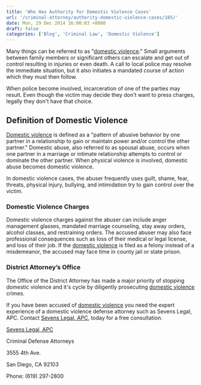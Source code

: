 ```yaml
---
title: 'Who Has Authority for Domestic Violence Cases'
url: '/criminal-attorney/authority-domestic-violence-cases/185/'
date: Mon, 29 Dec 2014 16:00:03 +0000
draft: false
categories: ['Blog', 'Criminal Law', 'Domestic Violence']
---
```


Many things can be referred to as "[domestic violence](https://www.sevenslegal.com/ "Sevens Legal, APC")." Small arguments between family members or significant others can escalate and get out of control resulting in injuries or even death. A call to local police may resolve the immediate situation, but it also initiates a mandated course of action which they must then follow.

When police become involved, incarceration of one of the parties may result. Even though the victim may decide they don't want to press charges, legally they don't have that choice.

Definition of Domestic Violence
-------------------------------

[Domestic violence](https://www.sevenslegal.com/ "Sevens Legal, APC") is defined as a "pattern of abusive behavior by one partner in a relationship to gain or maintain power and/or control the other partner." Domestic abuse, also referred to as spousal abuse, occurs when one partner in a marriage or intimate relationship attempts to control or dominate the other partner. When physical violence is involved, domestic abuse becomes domestic violence.

In domestic violence cases, the abuser frequently uses guilt, shame, fear, threats, physical injury, bullying, and intimidation try to gain control over the victim.

### Domestic Violence Charges

Domestic violence charges against the abuser can include anger management glasses, mandated marriage counseling, stay away orders, alcohol classes, and restraining orders. The accused abuser may also face professional consequences such as loss of their medical or legal license, and loss of their job. If the [domestic violence](https://www.sevenslegal.com/ "Sevens Legal, APC") is filed as a felony instead of a misdemeanor, the accused may face time in county jail or state prison.

### District Attorney’s Office

The Office of the District Attorney has made a major priority of stopping domestic violence and it's cycle by diligently prosecuting [domestic violence](https://www.sevenslegal.com/ "Sevens Legal, APC") crimes.

If you have been accused of [domestic violence](https://www.sevenslegal.com/ "Sevens Legal, APC") you need the expert experience of a domestic violence defense attorney such as Sevens Legal, APC. Contact [Sevens Legal, APC](https://www.sevenslegal.com/ "Sevens Legal, APC"), today for a free consultation.

[Sevens Legal, APC](https://www.sevenslegal.com/ "Sevens Legal, APC")

Criminal Defense Attorneys

3555 4th Ave.

San Diego, CA 92103

Phone: (619) 297-2800